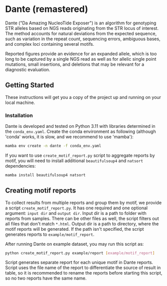 # Dante (remastered)
Dante ("Da Amazing NucleoTide Exposer") is an algorithm for genotyping STR alleles based on NGS reads originating from the STR locus of interest. The method accounts for natural deviations from the expected sequence, such as variation in the repeat count, sequencing errors, ambiguous bases, and complex loci containing several motifs.

Reported figures provide an evidence for an expanded allele, which is too long to be captured by a single NGS read as well as for allelic single point mutations, small insertions, and deletions that may be relevant for a diagnostic evaluation.


## Getting Started

These instructions will get you a copy of the project up and running on your local machine. 

### Installation

Dante is developed and tested on Python 3.11 with libraries determined in the `conda_env.yaml`. Create the conda environment as following (although 'conda' works, it is slow, and we recommend to use 'mamba'):
```bash
mamba env create -n dante -f conda_env.yaml
```

If you want to use `create_motif_report.py` script to aggregate reports by motif, you will need to install additional `beautifulsoup4` and `natsort` dependencies:

```bash
mamba install beautifulsoup4 natsort
```

## Creating motif reports

To collect results from multiple reports and group them by motif, we provide a script `create_motif_report.py`. It has one required and one optional argument: `input dir` and `output dir`. Input dir is a path to folder with reports from samples. There can be other files as well, the script filters out all files that don't match `*.html`. Output dir is a path to directory, where the motif reports will be generated. If the path isn't specified, the script generates reports to `example/motif_report`.

After running Dante on example dataset, you may run this script as:

```bash
python create_motif_report.py example/report [example/motif_report]
```

Script generates separate report for each unique motif in Dante reports. Script uses the file name of the report to differentiate the source of result in table, so it is recommended to rename the reports before starting this script, so no two reports have the same name.

